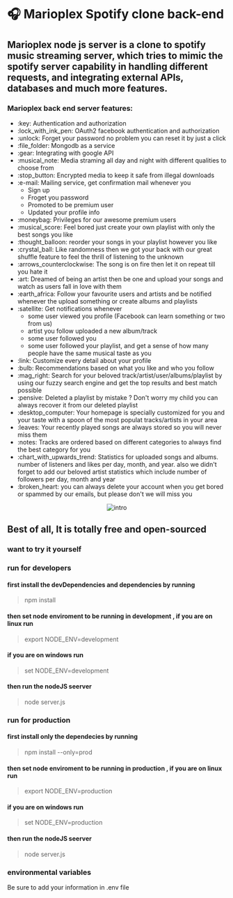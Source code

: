 # :headphones: Marioplex Spotify clone back-end

## Marioplex node js server is a clone to spotify music streaming server, which tries to mimic the spotify server capability in handling different requests, and integrating external APIs, databases and much more features.

### Marioplex back end server features:
<ul>
<li> :key: Authentication and authorization </li>
<li> :lock_with_ink_pen: OAuth2 facebook authentication and authorization </li>
<li> :unlock: Forget your password no problem you can reset it by just a click</li>
<li> :file_folder: Mongodb as a service  </li>
<li> :gear: Integrating with google API  </li>
<li> :musical_note: Media straming all day and night with different qualities to choose from  </li>
<li> :stop_button: Encrypted media to keep it safe from illegal downloads  </li>
<li> :e-mail: Mailing service, get confirmation mail whenever you
 <ul>
<li>Sign up</li>
<li>Froget you password</li>
<li>Promoted to be premium user</li>
<li>Updated your profile info</li>
</ul>
 </li>
<li> :moneybag: Privileges for our awesome premium users   </li>
<li> :musical_score: Feel bored just create your own playlist with only the best songs you like    </li>
<li> :thought_balloon: reorder your songs in your playlist however you like</li>
<li> :crystal_ball: Like randomness then we got your back with our great shuffle feature to feel the thrill of listening to the unknown    </li>
<li> :arrows_counterclockwise: The song is on fire then let it on repeat till you hate it    </li>
<li> :art: Dreamed of being an artist then be one and upload your songs and watch as users fall in love with them    </li>
<li> :earth_africa: Follow your favourite users and artists and be notified whenever the upload something or create albums and playlists    </li>
<li> :satellite: Get notifications whenever
 <ul>
 <li> some user viewed you profile (Facebook can learn something or two from us)</li>
 <li> artist you follow uploaded a new album/track</li>
 <li>some user followed you</li>
 <li>some user followed your playlist, and get a sense of how many people have the same musical taste as you</li>
</ul>     
</li>
<li> :link: Customize every detail about your profile</li>
<li> :bulb: Recommendations based on what you like and who you follow</li>
<li> :mag_right: Search for your beloved track/artist/user/albums/playlist by using our fuzzy search engine and get the top results and best match possible</li>
<li> :pensive: Deleted a playlist by mistake ? Don't worry my child you can always recover it from our deleted playlist</li>
<li> :desktop_computer: Your homepage is specially customized for you and your taste with a spoon of the most populat tracks/artists in your area</li>
<li> :leaves: Your recently played songs are always stored so you will never miss them</li>
<li> :notes: Tracks are ordered based on different categories to always find the best category for you</li>
<li> :chart_with_upwards_trend: Statistics for uploaded songs and albums. number of listeners and likes per
day, month, and year. also we didn't forget to add our beloved artist statistics which include number of followers per day, month and year </li>
<li> :broken_heart: you can always delete your account when you get bored or spammed by our emails, but please don't we will miss you </li>

</ul>

<span style="display:block;text-align:center">![intro](static/intro.gif)</span>

## Best of all, It is totally free and open-sourced
### want to try it yourself


### run for developers <br/>
#### first install the devDependencies and dependencies by running
> npm install
#### then set node enviroment to be running in development , if you are on  linux run
> export NODE_ENV=development
#### if you are on windows run
> set NODE_ENV=development
#### then run the nodeJS seerver <br/>
> node server.js
### run for production

#### first install only the dependecies by running
> npm install --only=prod
#### then set node enviroment to be running in production , if you are on  linux run
> export NODE_ENV=production
#### if you are on windows run
> set NODE_ENV=production
#### then run the nodeJS seerver <br/>
> node server.js

### environmental variables
Be sure to add your information in .env file


 


